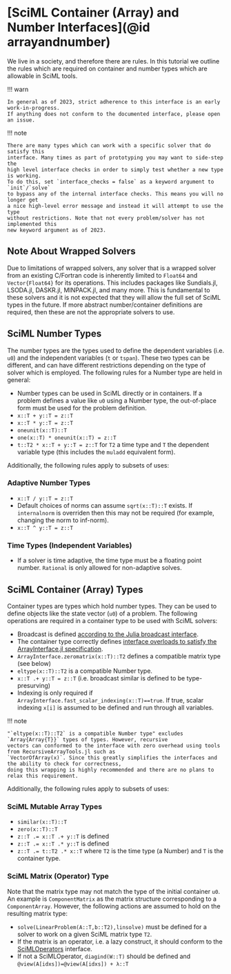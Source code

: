 # [SciML Container (Array) and Number Interfaces](@id arrayandnumber)

We live in a society, and therefore there are rules. In this tutorial we outline
the rules which are required on container and number types which are allowable
in SciML tools.

!!! warn

    In general as of 2023, strict adherence to this interface is an early work-in-progress.
    If anything does not conform to the documented interface, please open an issue.

!!! note

    There are many types which can work with a specific solver that do satisfy this
    interface. Many times as part of prototyping you may want to side-step the
    high level interface checks in order to simply test whether a new type is working.
    To do this, set `interface_checks = false` as a keyword argument to `init`/`solve`
    to bypass any of the internal interface checks. This means you will no longer get
    a nice high-level error message and instead it will attempt to use the type
    without restrictions. Note that not every problem/solver has not implemented this
    new keyword argument as of 2023.

## Note About Wrapped Solvers

Due to limitations of wrapped solvers, any solver that is a wrapped solver from an existing C/Fortran
code is inherently limited to `Float64` and `Vector{Float64}` for its operations. This includes packages
like Sundials.jl, LSODA.jl, DASKR.jl, MINPACK.jl, and many more. This is fundamental to these solvers
and it is not expected that they will allow the full set of SciML types in the future. If more abstract
number/container definitions are required, then these are not the appropriate solvers to use.

## SciML Number Types

The number types are the types used to define the dependent variables (i.e. `u0`) and the
independent variables (`t` or `tspan`). These two types can be different, and can have
different restrictions depending on the type of solver which is employed. The following
rules for a Number type are held in general:

* Number types can be used in SciML directly or in containers. If a problem defines a value like `u0`
  using a Number type, the out-of-place form must be used for the problem definition.
* `x::T + y::T = z::T`
* `x::T * y::T = z::T`
* `oneunit(x::T)::T`
* `one(x::T) * oneunit(x::T) = z::T`
* `t::T2 * x::T + y::T = z::T` for `T2` a time type and `T` the dependent variable type (this includes the
  `muladd` equivalent form).

Additionally, the following rules apply to subsets of uses:

### Adaptive Number Types

* `x::T / y::T = z::T`
* Default choices of norms can assume `sqrt(x::T)::T` exists. If `internalnorm` is overriden then this
  may not be required (for example, changing the norm to inf-norm).
* `x::T ^ y::T = z::T`

### Time Types (Independent Variables)

* If a solver is time adaptive, the time type must be a floating point number. `Rational` is only allowed
  for non-adaptive solves.

## SciML Container (Array) Types

Container types are types which hold number types. They can be used to define objects like the state vector 
(`u0`) of a problem. The following operations are required in a container type to be used with SciML
solvers:

* Broadcast is defined [according to the Julia broadcast interface](https://docs.julialang.org/en/v1/manual/interfaces/#man-interfaces-broadcasting).
* The container type correctly defines [interface overloads to satisfy the ArrayInterface.jl specification](https://docs.sciml.ai/ArrayInterface/stable/).
* `ArrayInterface.zeromatrix(x::T)::T2` defines a compatible matrix type (see below)
* `eltype(x::T)::T2` is a compatible Number type.
* `x::T .+ y::T = z::T` (i.e. broadcast similar is defined to be type-presurving)
* Indexing is only required if `ArrayInterface.fast_scalar_indexing(x::T)==true`. If true,
  scalar indexing `x[i]` is assumed to be defined and run through all variables.

!!! note

    "`eltype(x::T)::T2` is a compatible Number type" excludes `Array{Array{T}}` types of types. However, recursive
    vectors can conformed to the interface with zero overhead using tools from RecursiveArrayTools.jl such as
    `VectorOfArray(x)`. Since this greatly simplifies the interfaces and the ability to check for correctness,
    doing this wrapping is highly recommended and there are no plans to relax this requirement.

Additionally, the following rules apply to subsets of uses:

### SciML Mutable Array Types

* `similar(x::T)::T`
* `zero(x::T)::T`
* `z::T .= x::T .+ y::T` is defined
* `z::T .= x::T .* y::T` is defined
* `z::T .= t::T2 .* x::T` where `T2` is the time type (a Number) and `T` is the container type.

### SciML Matrix (Operator) Type

Note that the matrix type may not match the type of the initial container `u0`. An example is `ComponentMatrix`
as the matrix structure corresponding to a `ComponentArray`. However, the following actions are assumed
to hold on the resulting matrix type:

* `solve(LinearProblem(A::T,b::T2),linsolve)` must be defined for a solver to work on a given SciML matrix
  type `T2`.
* If the matrix is an operator, i.e. a lazy construct, it should conform to the 
  [SciMLOperators](https://docs.sciml.ai/SciMLOperators/stable/) interface.
* If not a SciMLOperator, `diagind(W::T)` should be defined and `@view(A[idxs])=@view(A[idxs]) + λ::T`